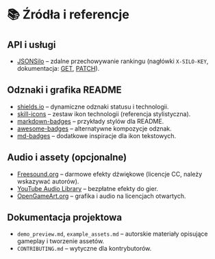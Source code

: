 # 📚 Źródła i referencje

## API i usługi
- [JSONSilo](https://api.jsonsilo.com) – zdalne przechowywanie rankingu (nagłówki `X-SILO-KEY`, dokumentacja: [GET](https://docs.jsonsilo.com/api-reference/endpoint/get-silo), [PATCH](https://docs.jsonsilo.com/api-reference/endpoint/patch-silo)).

## Odznaki i grafika README
- [shields.io](https://shields.io/) – dynamiczne odznaki statusu i technologii.
- [skill-icons](https://github.com/tandpfun/skill-icons) – zestaw ikon technologii (referencja stylistyczna).
- [markdown-badges](https://github.com/Ileriayo/markdown-badges) – przykłady stylów dla README.
- [awesome-badges](https://github.com/Envoy-VC/awesome-badges) – alternatywne kompozycje odznak.
- [md-badges](https://github.com/inttter/md-badges) – dodatkowe inspiracje dla ikon tekstowych.

## Audio i assety (opcjonalne)
- [Freesound.org](https://freesound.org/) – darmowe efekty dźwiękowe (licencje CC, należy wskazywać autorów).
- [YouTube Audio Library](https://studio.youtube.com/channel/UC/music) – bezpłatne efekty do gier.
- [OpenGameArt.org](https://opengameart.org/) – grafika i audio na licencjach otwartych.

## Dokumentacja projektowa
- `demo_preview.md`, `example_assets.md` – autorskie materiały opisujące gameplay i tworzenie assetów.
- `CONTRIBUTING.md` – wytyczne dla kontrybutorów.
